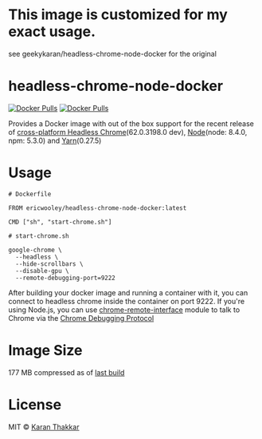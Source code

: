 # This image is customized for my exact usage.
see geekykaran/headless-chrome-node-docker for the original

# headless-chrome-node-docker

[![Docker Pulls](https://img.shields.io/docker/pulls/ericwooley/headless-chrome-node-docker.svg)](https://store.docker.com/community/images/ericwooley/headless-chrome-node-docker/tags) [![Docker Pulls](https://img.shields.io/docker/stars/ericwooley/headless-chrome-node-docker.svg)](https://store.docker.com/community/images/ericwooley/headless-chrome-node-docker/tags)

Provides a Docker image with out of the box support for the recent release of [cross-platform Headless Chrome](https://developers.google.com/web/updates/2017/04/headless-chrome)(62.0.3198.0 dev), [Node](https://nodejs.org/)(node: 8.4.0, npm: 5.3.0) and [Yarn](https://yarnpkg.com)(0.27.5)


# Usage

```
# Dockerfile

FROM ericwooley/headless-chrome-node-docker:latest

CMD ["sh", "start-chrome.sh"]
```

```
# start-chrome.sh

google-chrome \
  --headless \
  --hide-scrollbars \
  --disable-gpu \
  --remote-debugging-port=9222
```

After building your docker image and running a container with it, you can connect to headless chrome inside the container on port 9222. If you're using Node.js, you can use [chrome-remote-interface](https://github.com/cyrus-and/chrome-remote-interface) module to talk to Chrome via the [Chrome Debugging Protocol](https://chromedevtools.github.io/devtools-protocol/)


# Image Size

177 MB compressed as of [last build](https://hub.docker.com/r/ericwooley/headless-chrome-node-docker/tags/)


# License

MIT © [Karan Thakkar](https://karanjthakkar.com)
